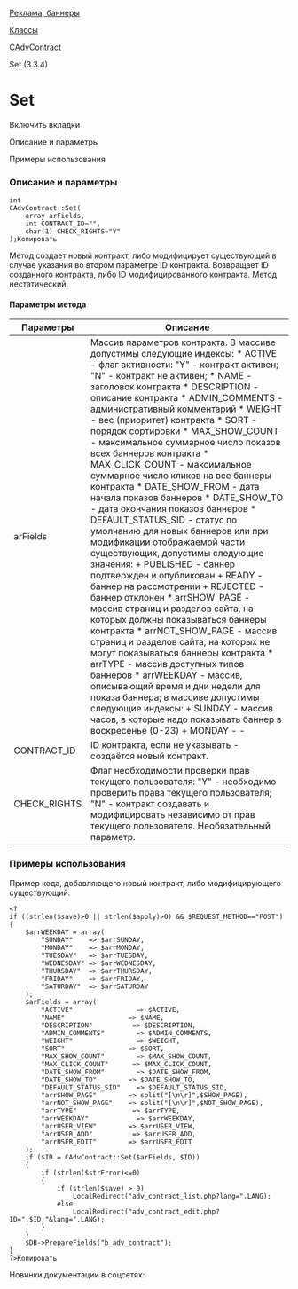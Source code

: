 [Реклама, баннеры](/api_help/advertising/index.php)

[Классы](/api_help/advertising/classes/index.php)

[CAdvContract](/api_help/advertising/classes/cadvcontract/index.php)

Set (3.3.4)

Set
===

Включить вкладки

Описание и параметры

Примеры использования

### Описание и параметры

```
int
CAdvContract::Set(
	array arFields,
	int CONTRACT_ID="",
	char(1) CHECK_RIGHTS="Y"
);Копировать
```

Метод создает новый контракт, либо модифицирует существующий в случае указания во втором параметре ID контракта. Возвращает ID созданного контракта, либо ID модифицированного контракта. Метод нестатический.

#### Параметры метода

| Параметры | Описание |
| --- | --- |
| arFields | Массив параметров контракта. В массиве допустимы следующие индексы:  * ACTIVE - флаг активности: "Y" - контракт активен; "N" - контракт не активен; * NAME - заголовок контракта * DESCRIPTION - описание контракта * ADMIN\_COMMENTS - административный комментарий * WEIGHT - вес (приоритет) контракта * SORT - порядок сортировки * MAX\_SHOW\_COUNT - максимальное суммарное число показов всех баннеров контракта * MAX\_CLICK\_COUNT - максимальное суммарное число кликов на все баннеры контракта * DATE\_SHOW\_FROM - дата начала показов баннеров * DATE\_SHOW\_TO - дата окончания показов баннеров * DEFAULT\_STATUS\_SID - статус по умолчанию для новых баннеров или при модификации отображаемой части существующих, допустимы следующие значения:   + PUBLISHED - баннер подтвержден и опубликован   + READY - баннер на рассмотрении   + REJECTED - баннер отклонен * arrSHOW\_PAGE - массив страниц и разделов сайта, на которых должны показываться баннеры контракта * arrNOT\_SHOW\_PAGE - массив страниц и разделов сайта, на которых не могут показываться баннеры контракта * arrTYPE - массив доступных типов баннеров * arrWEEKDAY - массив, описывающий время и дни недели для показа баннера; в массиве допустимы следующие индексы:   + SUNDAY - массив часов, в которые надо показывать баннер в воскресенье (0-23)   + MONDAY - -||- в понедельник   + TUESDAY - -||- во вторник   + WEDNESDAY - -||- в среду   + THURSDAY - -||- в четверг   + FRIDAY - -||- в пятницу   + SATURDAY - -||- в субботу * arrUSER\_VIEW - массив ID пользователей, для которых доступен просмотр параметров контракта и баннеров и их графики * arrUSER\_ADD - массив ID пользователей, для которых доступен просмотр параметров контракта и управление баннерами * arrUSER\_EDIT - массив ID пользователей, для которых доступно редактирование заголовка и описания контракта, а также возможность назначения прав для просмотра и управления баннерами |
| CONTRACT\_ID | ID контракта, если не указывать - создаётся новый контракт. |
| CHECK\_RIGHTS | Флаг необходимости проверки прав текущего пользователя: "Y" - необходимо проверить права текущего пользователя; "N" - контракт создавать и модифицировать независимо от прав текущего пользователя. Необязательный параметр. |

### Примеры использования

Пример кода, добавляющего новый контракт, либо модифицирующего существующий:

```
<?
if ((strlen($save)>0 || strlen($apply)>0) && $REQUEST_METHOD=="POST")
{
	$arrWEEKDAY = array(
		"SUNDAY"	=> $arrSUNDAY,
		"MONDAY"	=> $arrMONDAY,
		"TUESDAY"	=> $arrTUESDAY,
		"WEDNESDAY"	=> $arrWEDNESDAY,
		"THURSDAY"	=> $arrTHURSDAY,
		"FRIDAY"	=> $arrFRIDAY,
		"SATURDAY"	=> $arrSATURDAY
	);
	$arFields = array(
		"ACTIVE"				=> $ACTIVE,
		"NAME"				  => $NAME,
		"DESCRIPTION"		   => $DESCRIPTION,
		"ADMIN_COMMENTS"		=> $ADMIN_COMMENTS,
		"WEIGHT"				=> $WEIGHT,
		"SORT"				  => $SORT,
		"MAX_SHOW_COUNT"		=> $MAX_SHOW_COUNT,
		"MAX_CLICK_COUNT"	   => $MAX_CLICK_COUNT,
		"DATE_SHOW_FROM"		=> $DATE_SHOW_FROM,
		"DATE_SHOW_TO"		  => $DATE_SHOW_TO,
		"DEFAULT_STATUS_SID"	=> $DEFAULT_STATUS_SID,
		"arrSHOW_PAGE"		  => split("[\n\r]",$SHOW_PAGE),
		"arrNOT_SHOW_PAGE"	  => split("[\n\r]",$NOT_SHOW_PAGE),
		"arrTYPE"			   => $arrTYPE,
		"arrWEEKDAY"			=> $arrWEEKDAY,
		"arrUSER_VIEW"		  => $arrUSER_VIEW,
		"arrUSER_ADD"		   => $arrUSER_ADD,
		"arrUSER_EDIT"		  => $arrUSER_EDIT
	);
	if ($ID = CAdvContract::Set($arFields, $ID))
	{
		if (strlen($strError)<=0)
		{
			if (strlen($save) > 0)
				LocalRedirect("adv_contract_list.php?lang=".LANG);
			else
				LocalRedirect("adv_contract_edit.php?ID=".$ID."&lang=".LANG);
		}
	}
	$DB->PrepareFields("b_adv_contract");
}
?>Копировать
```

Новинки документации в соцсетях: